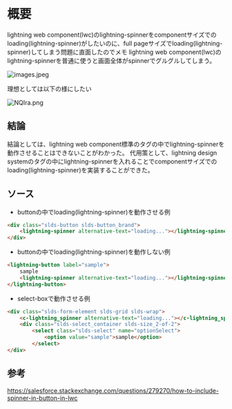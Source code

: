 # 概要

lightning web component(lwc)のlightning-spinnerをcomponentサイズでのloading(lightning-spinner)がしたいのに、full pageサイズでloading(lightning-spinner)してしまう問題に直面したのでメモ
lightning web component(lwc)のlightning-spinnerを普通に使うと画面全体がspinnerでグルグルしてしまう。

![images.jpeg](https://qiita-image-store.s3.ap-northeast-1.amazonaws.com/0/246162/04a7d70c-ce55-8524-a62f-4456284f1d17.jpeg)

理想としては以下の様にしたい

![NQIra.png](https://qiita-image-store.s3.ap-northeast-1.amazonaws.com/0/246162/92fdb40d-0586-763e-4993-158f0b6f5682.png)

## 結論

結論としては、lightning web component標準のタグの中でlightning-spinnerを動作させることはできないことがわかった。
代用策として、lightning design systemのタグの中にlightning-spinnerを入れることでcomponentサイズでのloading(lightning-spinner)を実装することができた。

## ソース

- buttonの中でloading(lightning-spinner)を動作させる例

```html
<div class="slds-button slds-button_brand">
    <lightning-spinner alternative-text="loading..."></lightning-spinner> //alternative-textを入れないと警告が出るので入れる
</div>
```

- buttonの中でloading(lightning-spinner)を動作しない例

```html
<lightning-button label="sample">
    sample
    <lightning-spinner alternative-text="loading..."></lightning-spinner>
</lightning-button>
```

- select-boxで動作させる例

```html
<div class="slds-form-element slds-grid slds-wrap">
    <c-lightning_spinner alternative-text="loading..."></c-lightning_spinner>
    <div class="slds-select_container slds-size_2-of-2">
        <select class="slds-select" name="optionSelect">
            <option value="sample">sample</option>
        </select>
</div>
```

## 参考

<https://salesforce.stackexchange.com/questions/279270/how-to-include-spinner-in-button-in-lwc>

